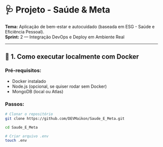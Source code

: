 # 🩺 Projeto - Saúde & Meta

**Tema:** Aplicação de bem-estar e autocuidado (baseada em ESG - Saúde e Eficiência Pessoal).  
**Sprint:** 2 — Integração DevOps e Deploy em Ambiente Real

---

## 🚀 1. Como executar localmente com Docker

### Pré-requisitos:
- Docker instalado
- Node.js (opcional, se quiser rodar sem Docker)
- MongoDB (local ou Atlas)

### Passos:

```bash
# Clonar o repositório
git clone https://github.com/DEVMaikon/Saude_E_Meta.git

cd Saude_E_Meta

# Criar arquivo .env
touch .env
